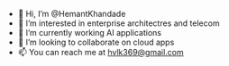 - 👋 Hi, I’m @HemantKhandade
- 👀 I’m interested in enterprise architectres and telecom
- 🌱 I’m currently working AI applications
- 💞️ I’m looking to collaborate on cloud apps
- 📫 You can reach me at hvlk369@gmail.com

<!---
HemantKhandade/HemantKhandade is a ✨ special ✨ repository because its `README.md` (this file) appears on your GitHub profile.
You can click the Preview link to take a look at your changes.
--->
